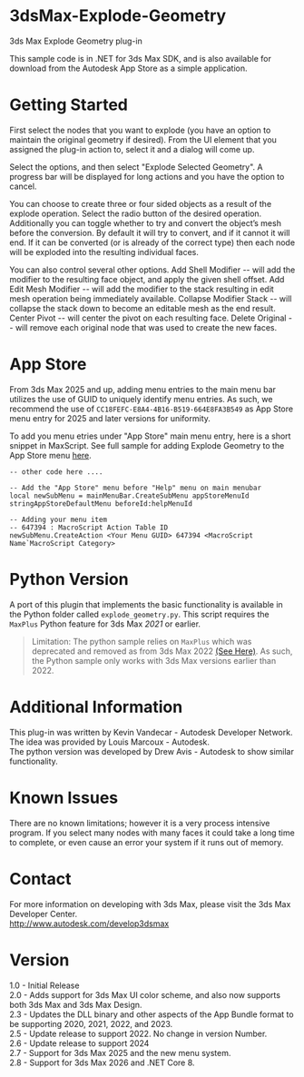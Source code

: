 3dsMax-Explode-Geometry
=======================

3ds Max Explode Geometry plug-in

This sample code is in .NET for 3ds Max SDK, and is also available for download from the Autodesk App Store as a simple application.


Getting Started
============
First select the nodes that you want to explode (you have an option to maintain the original geometry if desired). From
the UI element that you assigned the plug-in action to, select it and a dialog will come up.

Select the options, and then select "Explode Selected Geometry". A progress bar will be displayed for long actions and you have the option to cancel.

You can choose to create three or four sided objects as a result of the explode operation. Select the radio button of the desired operation. 
Additionally you can toggle whether to try and convert the object’s mesh before the conversion. By default it will try to convert, and if it cannot
it will end. If it can be converted (or is already of the correct type) then each node will be exploded into the resulting individual faces.

You can also control several other options.
Add Shell Modifier -- will add the modifier to the resulting face object, and apply the given shell offset.
Add Edit Mesh Modifier -- will add the modifier to the stack resulting in edit mesh operation being immediately available.
Collapse Modifier Stack -- will collapse the stack down to become an editable mesh as the end result.
Center Pivot -- will center the pivot on each resulting face.
Delete Original -- will remove each original node that was used to create the new faces.

App Store
==============
From 3ds Max 2025 and up, adding menu entries to the main menu bar utilizes the use of GUID to uniquely identify menu entries. As such, we recommend the use of `CC18FEFC-E8A4-4B16-B519-664E8FA3B549` as App Store menu entry for 2025 and later versions for uniformity.

To add you menu etries under "App Store" main menu entry, here is a short snippet in MaxScript. See full sample for adding Explode Geometry to the App Store menu [here](Bundle2/Contents/Post-Start-Up_Scripts/ADNGeometryExplodeSetupMenu2025.ms).

```ms
-- other code here ....

-- Add the "App Store" menu before "Help" menu on main menubar
local newSubMenu = mainMenuBar.CreateSubMenu appStoreMenuId stringAppStoreDefaultMenu beforeId:helpMenuId

-- Adding your menu item
-- 647394 : MacroScript Action Table ID
newSubMenu.CreateAction <Your Menu GUID> 647394 <MacroScript Name`MacroScript Category>
```

Python Version
==============
A port of this plugin that implements the basic functionality is available in the Python folder called `explode_geometry.py`.  This
script requires the `MaxPlus` Python feature for 3ds Max *2021* or earlier. 

> Limitation: The python sample relies on `MaxPlus` which was deprecated and removed as from 3ds Max 2022 [(See Here)](https://help.autodesk.com/view/MAXDEV/2023/ENU/?guid=MAXDEV_Python_what_s_new_in_3ds_max_python_api_html). As such, the Python sample only works with 3ds Max versions earlier than 2022.

Additional Information
=================
This plug-in was written by Kevin Vandecar - Autodesk Developer Network.  
The idea was provided by Louis Marcoux - Autodesk.  
The python version was developed by Drew Avis - Autodesk to show similar functionality.  

Known Issues
===========
There are no known limitations; however it is a very process intensive program. If you select many nodes with many faces it could take a long time
to complete, or even cause an error your system if it runs out of memory.

Contact
======
For more information on developing with 3ds Max, please visit the 3ds Max Developer Center.  
http://www.autodesk.com/develop3dsmax

Version
=======
1.0 - Initial Release  
2.0 - Adds support for 3ds Max UI color scheme, and also now supports both 3ds Max and 3ds Max Design.  
2.3 - Updates the DLL binary and other aspects of the App Bundle format to be supporting 2020, 2021, 2022, and 2023.  
2.5 - Update release to support 2022. No change in version Number.  
2.6 - Update release to support 2024  
2.7 - Support for 3ds Max 2025 and the new menu system.  
2.8 - Support for 3ds Max 2026 and .NET Core 8.  

